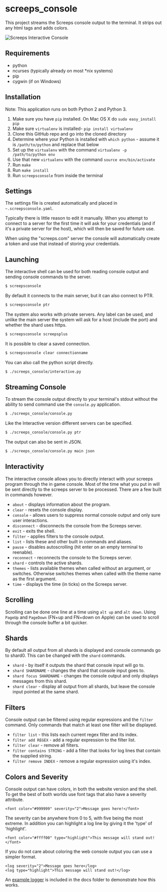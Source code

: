 # screeps_console

This project streams the Screeps console output to the terminal. It strips out
any html tags and adds colors.

![Screeps Interactive Console](docs/screenshot.png?raw=true "Screeps Interactive Console")


## Requirements

* python
* ncurses (typically already on most \*nix systems)
* pip
* cygwin (if on Windows)


## Installation

Note: This application runs on both Python 2 and Python 3.

1. Make sure you have `pip` installed. On Mac OS X do `sudo easy_install pip`
1. Make sure `virtualenv` is installed- `pip install virtualenv`
1. Clone this GitHub repo and go into the cloned directory
1. Determine where your Python is installed with `which python` - assume it is `/path/to/python` and replace that below
1. Set up the `virtualenv` with the command `virtualenv -p /path/to/python env`
1. Use that new `virtualenv` with the command `source env/bin/activate`
1. Run `make`
1. Run `make install`
1. Run `screepsconsole` from inside the terminal


## Settings

The settings file is created automatically and placed in `~.screepsconsole.yaml`.

Typically there is little reason to edit it manually. When you attempt to connect
to a server for the first time it will ask for your credentials (and if it's a
private server for the host), which will then be saved for future use.

When using the "screeps.com" server the console will automatically create a
token and use that instead of storing your credentials.

## Launching

The interactive shell can be used for both reading console output and sending
console commands to the server.

```bash
$ screepsconsole
```

By default it connects to the main server, but it can also connect to PTR.

```bash
$ screepsconsole ptr
```

The system also works with private servers. Any label can be used, and unlike
the main server the system will ask for a host (include the port) and whether
the shard uses https.

```bash
$ screepsconsole screepsplus
```

It is possible to clear a saved connection.

```bash
$ screepsconsole clear connectionname
```

You can also call the python script directly.

```bash
$ ./screeps_console/interactive.py
```


## Streaming Console

To stream the console output directly to your terminal's stdout without the
ability to send command use the `console.py` application.

```bash
$ ./screeps_console/console.py
```

Like the Interactive version different servers can be specified.

```bash
$ ./screeps_console/console.py ptr
```

The output can also be sent in JSON.

```bash
$ ./screeps_console/console.py main json
```


## Interactivity

The interactive console allows you to directly interact with your screeps
program through the in game console. Most of the time what you put in will be
sent directly to the screeps server to be processed. There are a few built in
commands however.

* `about` - displays information about the program.
* `clear` - resets the console display.
* `console` - allows users to suppress normal console output and only sure user interactions.
* `disconnect` - disconnects the console from the Screeps server.
* `exit` - exits the shell.
* `filter` - applies filters to the console output.
* `list` - lists these and other built in commands and aliases.
* `pause` - disables autoscrolling (hit enter on an empty terminal to reenable).
* `reconnect` - reconnects the console to the Screeps server.
* `shard` - controls the active shards.
* `themes` - lists available themes when called without an argument, or switches.
  Otherwise switches themes when called with the theme name as the first
  argument.
* `time` - displays the time (in ticks) on the Screeps server.


## Scrolling

Scrolling can be done one line at a time using `alt up` and `alt down`. Using
`PageUp` and `PageDown` (FN+up and FN+down on Apple) can be used to scroll
through the console buffer a bit quicker.

## Shards

By default all output from all shards is displayed and console commands go to
shard0. This can be changed with the `shard` commands.

* `shard` - by itself it outputs the shard that console input will go to.
* `shard SHARDNAME` - changes the shard that console input goes to.
* `shard focus SHARDNAME` - changes the console output and only displays
  messages from this shard.
* `shard clear` - display all output from all shards, but leave the console
  input pointed at the same shard.


## Filters

Console output can be filtered using regular expressions and the `filter`
command. Only commands that match at least one filter will be displayed.

* `filter list` - this lists each current regex filter and its index.
* `filter add REGEX` - add a regular expression to the filter list.
* `filter clear` - remove all filters.
* `filter contains STRING` - add a filter that looks for log lines that contain
  the supplied string.
* `filter remove INDEX` - remove a regular expression using it's index.


## Colors and Severity

Console output can have colors, in both the website version and the shell. To
get the best of both worlds use font tags that also have a severity attribute.

```
<font color="#999999" severity="2">Message goes here!</font>
```

The severity can be anywhere from 0 to 5, with five being the most extreme. In
addition you can highlight a log line by giving it the 'type' of 'highlight'.

```
<font color="#ffff00" type="highlight">This message will stand out!</font>
```

If you do not care about coloring the web console output you can use a simpler
format.

```
<log severity="2">Message goes here</log>
<log type="highlight">This message will stand out!</log>
```

An [example logger](docs/ExampleLogger.js) is included in the docs folder to
demonstrate how this works.
